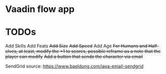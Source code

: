 # Vaadin flow app

# TODOs
Add Skills
Add Feats
~~Add Size~~
~~Add Speed~~
Add Age
~~For Humans and Half-elves, at least, modify the +1 to scores, possible reframe as a note that the player can modify~~
~~Add a button that sends the character via email~~


SendGrid source: https://www.baeldung.com/java-email-sendgrid